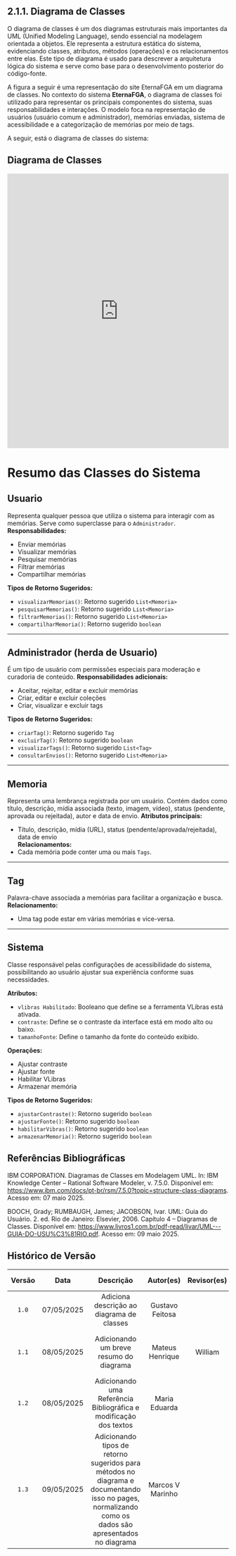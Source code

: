 ## 2.1.1. Diagrama de Classes

O diagrama de classes é um dos diagramas estruturais mais importantes da UML (Unified Modeling Language), sendo essencial na modelagem orientada a objetos. Ele representa a estrutura estática do sistema, evidenciando classes, atributos, métodos (operações) e os relacionamentos entre elas. Este tipo de diagrama é usado para descrever a arquitetura lógica do sistema e serve como base para o desenvolvimento posterior do código-fonte.

A figura a seguir é uma representação do site EternaFGA em um diagrama de classes. No contexto do sistema **EternaFGA**, o diagrama de classes foi utilizado para representar os principais componentes do sistema, suas responsabilidades e interações. O modelo foca na representação de usuários (usuário comum e administrador), memórias enviadas, sistema de acessibilidade e a categorização de memórias por meio de tags.

A seguir, está o diagrama de classes do sistema:
## Diagrama de Classes

<iframe frameborder="0" style="width:100%;height:624px;" src="https://viewer.diagrams.net/?tags=%7B%7D&lightbox=1&highlight=0000ff&edit=_blank&layers=1&nav=1&title=Diagrama_Classes.drawio&dark=auto#Uhttps%3A%2F%2Fdrive.google.com%2Fuc%3Fid%3D1ANLGoMSh-q9ZrjE9yx2yXLP4Js2I2G6r%26export%3Ddownload"></iframe>

#  Resumo das Classes do Sistema

## Usuario
Representa qualquer pessoa que utiliza o sistema para interagir com as memórias. Serve como superclasse para o `Administrador`.
**Responsabilidades:**
- Enviar memórias
- Visualizar memórias
- Pesquisar memórias
- Filtrar memórias
- Compartilhar memórias

**Tipos de Retorno Sugeridos:**
- `visualizarMemorias()`: Retorno sugerido `List<Memoria>`
- `pesquisarMemorias()`: Retorno sugerido `List<Memoria>`
- `filtrarMemorias()`: Retorno sugerido `List<Memoria>`
- `compartilharMemoria()`: Retorno sugerido `boolean`

---

## Administrador (herda de Usuario)
É um tipo de usuário com permissões especiais para moderação e curadoria de conteúdo.
**Responsabilidades adicionais:**
- Aceitar, rejeitar, editar e excluir memórias
- Criar, editar e excluir coleções
- Criar, visualizar e excluir tags

**Tipos de Retorno Sugeridos:**
- `criarTag()`: Retorno sugerido `Tag`
- `excluirTag()`: Retorno sugerido `boolean`
- `visualizarTags()`: Retorno sugerido `List<Tag>`
- `consultarEnvios()`: Retorno sugerido `List<Memoria>`

---

## Memoria
Representa uma lembrança registrada por um usuário. Contém dados como título, descrição, mídia associada (texto, imagem, vídeo), status (pendente, aprovada ou rejeitada), autor e data de envio.
**Atributos principais:**
- Título, descrição, mídia (URL), status (pendente/aprovada/rejeitada), data de envio  
**Relacionamentos:**
- Cada memória pode conter uma ou mais `Tags`.

---

## Tag
Palavra-chave associada a memórias para facilitar a organização e busca.  
**Relacionamento:**  
- Uma tag pode estar em várias memórias e vice-versa.

---

## Sistema
Classe responsável pelas configurações de acessibilidade do sistema, possibilitando ao usuário ajustar sua experiência conforme suas necessidades.

**Atributos:**
- `vlibras Habilitado`: Booleano que define se a ferramenta VLibras está ativada.  
- `contraste`: Define se o contraste da interface está em modo alto ou baixo.  
- `tamanhoFonte`: Define o tamanho da fonte do conteúdo exibido.  

**Operações:**
- Ajustar contraste  
- Ajustar fonte  
- Habilitar VLibras  
- Armazenar memória  

**Tipos de Retorno Sugeridos:**
- `ajustarContraste()`: Retorno sugerido `boolean`
- `ajustarFonte()`: Retorno sugerido `boolean`
- `habilitarVibras()`: Retorno sugerido `boolean`
- `armazenarMemoria()`: Retorno sugerido `boolean`

## Referências Bibliográficas

IBM CORPORATION. Diagramas de Classes em Modelagem UML. In: IBM Knowledge Center – Rational Software Modeler, v. 7.5.0. Disponível em: https://www.ibm.com/docs/pt-br/rsm/7.5.0?topic=structure-class-diagrams. Acesso em: 07 maio 2025.

BOOCH, Grady; RUMBAUGH, James; JACOBSON, Ivar. UML: Guia do Usuário. 2. ed. Rio de Janeiro: Elsevier, 2006. Capítulo 4 – Diagramas de Classes. Disponível em: https://www.livros1.com.br/pdf-read/livar/UML---GUIA-DO-USU%C3%81RIO.pdf. Acesso em: 09 maio 2025.


## Histórico de Versão

| Versão | Data | Descrição | Autor(es) | Revisor(es) | Comentário do Revisor |
| :-: | :-: | :-: | :-: | :-: | :-: |
| `1.0` | 07/05/2025  | Adiciona descrição ao diagrama de classes | Gustavo Feitosa | | |
| `1.1` | 08/05/2025  | Adicionando um breve resumo do diagrama | Mateus Henrique | William| Ajustando texto descritivo sobre usuário|
| `1.2` | 08/05/2025  | Adicionando uma Referência Bibliográfica e modificação dos textos| Maria Eduarda | | |
| `1.3` | 09/05/2025  | Adicionando tipos de retorno sugeridos para métodos no diagrama e documentando isso no pages, normalizando como os dados são apresentados no diagrama | Marcos V Marinho | | |